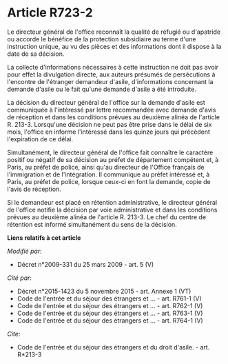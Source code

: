 # Article R723-2

Le directeur général de l'office reconnaît la qualité de réfugié ou d'apatride ou accorde le bénéfice de la protection
subsidiaire au terme d'une instruction unique, au vu des pièces et des informations dont il dispose à la date de sa
décision. 

La collecte d'informations nécessaires à cette instruction ne doit pas avoir pour effet la divulgation directe, aux auteurs
présumés de persécutions à l'encontre de l'étranger demandeur d'asile, d'informations concernant la demande d'asile ou le
fait qu'une demande d'asile a été introduite. 

La décision du directeur général de l'office sur la demande d'asile est communiquée à l'intéressé par lettre recommandée avec
demande d'avis de réception et dans les conditions prévues au deuxième alinéa de l'article R. 213-3. Lorsqu'une décision ne
peut pas être prise dans le délai de six mois, l'office en informe l'intéressé dans les quinze jours qui précèdent
l'expiration de ce délai. 

Simultanément, le directeur général de l'office fait connaître le caractère positif ou négatif de sa décision au préfet de
département compétent et, à Paris, au préfet de police, ainsi qu'au directeur de l'Office français de l'immigration et de
l'intégration. Il communique au préfet intéressé et, à Paris, au préfet de police, lorsque ceux-ci en font la demande, copie
de l'avis de réception. 

Si le demandeur est placé en rétention administrative, le directeur général de l'office notifie la décision par voie
administrative et dans les conditions prévues au deuxième alinéa de l'article R. 213-3. Le chef du centre de rétention est
informé simultanément du sens de la décision.

**Liens relatifs à cet article**

_Modifié par_:

  - Décret n°2009-331 du 25 mars 2009 - art. 5 (V)

_Cité par_:

  - Décret n°2015-1423 du 5 novembre 2015 - art. Annexe 1 (VT)
  - Code de l'entrée et du séjour des étrangers et ... - art. R761-1 (V)
  - Code de l'entrée et du séjour des étrangers et ... - art. R762-1 (V)
  - Code de l'entrée et du séjour des étrangers et ... - art. R763-1 (V)
  - Code de l'entrée et du séjour des étrangers et ... - art. R764-1 (V)

_Cite_:

  - Code de l'entrée et du séjour des étrangers et du droit d'asile. - art. R*213-3
